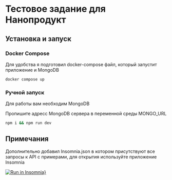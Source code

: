 # Тестовое задание для Нанопродукт

## Установка и запуск
### Docker Compose
Для удобства я подготовил docker-compose файл, который запустит приложение и MongoDB

```bash
docker compose up
```

### Ручной запуск
Для работы вам необходим MongoDB

Пропишите адресс MongoDB сервера в переменной среды MONGO_URL

```bash
npm i && npm run dev
```

## Примечания
Дополнительно добавил Insomnia.json в котором присутствуют все запросы к API с примерами, для открытия используйте приложение Insomnia

[![Run in Insomnia}](https://insomnia.rest/images/run.svg)](https://insomnia.rest/run/?label=NanoProduct&uri=https%3A%2F%2Fgithub.com%2FRedGuys%2Fnanoproduct%2FInsomnia.json)
